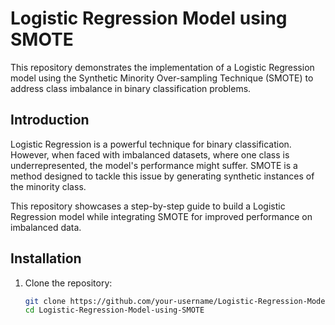 # Logistic Regression Model using SMOTE

This repository demonstrates the implementation of a Logistic Regression model using the Synthetic Minority Over-sampling Technique (SMOTE) to address class imbalance in binary classification problems.

## Introduction

Logistic Regression is a powerful technique for binary classification. However, when faced with imbalanced datasets, where one class is underrepresented, the model's performance might suffer. SMOTE is a method designed to tackle this issue by generating synthetic instances of the minority class.

This repository showcases a step-by-step guide to build a Logistic Regression model while integrating SMOTE for improved performance on imbalanced data.

## Installation

1. Clone the repository:
   ```bash
   git clone https://github.com/your-username/Logistic-Regression-Model-using-SMOTE.git
   cd Logistic-Regression-Model-using-SMOTE


